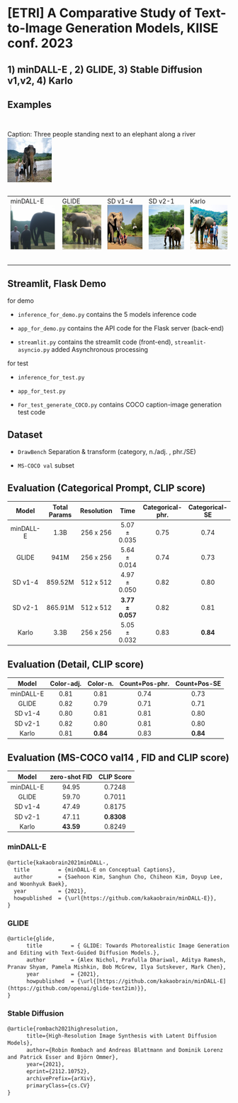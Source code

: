 # [ETRI] A Comparative Study of Text-to-Image Generation Models, KIISE conf. 2023 

## 1) minDALL-E , 2) GLIDE, 3) Stable Diffusion v1,v2, 4) Karlo

## Examples
<table>
  <table>
  <tr>
    <table> <tr>  Caption: Three people standing next to an elephant along a river </tr> <tr> <img src="image/MScoco_1.png" width="100" height="100"> </tr> </table>
  </tr>
  </table>
  <table>
  <tr>
    <td width="150">
        <table> <tr> minDALL-E </tr> <tr> <img src="image/minDALL-E_1.png" width="100" height="100"> </tr> </table>
    </td>
    <td width="150"> 
        <table> <tr> GLIDE </tr> <tr> <img src="image/GLIDE_1.png" width="100" height="100"> </tr> </table>
    </td>
    <td width="150">
       <table> <tr> SD v1-4 </tr> <tr> <img src="image/SDv1-4_1.png" width="100" height="100"> </tr> </table>
    </td>
    <td width="150"> 
        <table> <tr> SD v2-1 </tr> <tr> <img src="image/SDv2-1_1.png" width="100" height="100"> </tr> </table>
    </td>
    <td width="150">
      <table> <tr> Karlo </tr> <tr> <img src="image/karlo_1.png" width="100" height="100"> </tr> </table>
    </td>
  </tr>
  </table>
</table>

## Streamlit, Flask Demo
for demo

* `inference_for_demo.py` contains the 5 models inference code

* `app_for_demo.py` contains the API code for the Flask server (back-end)

* `streamlit.py` contains the streamlit code (front-end), `streamlit-asyncio.py` added Asynchronous processing

for test

* `inference_for_test.py`

* `app_for_test.py`

* `For_test_generate_COCO.py` contains COCO caption-image generation test code

## Dataset
*  `DrawBench` Separation & transform (category, n./adj. , phr./SE)

*  `MS-COCO val` subset 


## Evaluation (Categorical Prompt, CLIP score)
| Model      | Total Params | Resolution   |      Time       |  Categorical-phr. | Categorical-SE |
|:----------:|:------------:|:------------:|:---------------:|:-----------------:|:--------------:|
| minDALL-E  |     1.3B     |  256 x 256   |   5.07 ± 0.035  |        0.75       |      0.74      |
| GLIDE      |     941M     |  256 x 256   |   5.64 ± 0.014  |        0.74       |      0.73      | 
| SD v1-4    |    859.52M   |  512 x 512   |   4.97 ± 0.050  |        0.82       |      0.80      | 
| SD v2-1    |    865.91M   |  512 x 512   |**3.77 ± 0.057** |        0.82       |      0.81      |
| Karlo      |     3.3B     |  256 x 256   |   5.05 ± 0.032  |        0.83       |    **0.84**    |


## Evaluation (Detail, CLIP score)
| Model      |  Color-adj.  | Color-n. |  Count+Pos-phr. | Count+Pos-SE |
|:----------:|:------------:|:--------:|:---------------:|:------------:|
| minDALL-E  |     0.81     |   0.81   |      0.74       |     0.73     |
| GLIDE      |     0.82     |   0.79   |      0.71       |     0.71     |
| SD v1-4    |     0.80     |   0.81   |      0.81       |     0.80     |
| SD v2-1    |     0.82     |   0.80   |      0.81       |     0.80     |
| Karlo      |     0.81     | **0.84** |      0.83       |   **0.84**   |



## Evaluation (MS-COCO val14 , FID and CLIP score)
| Model      | zero-shot FID | CLIP Score  | 
|:----------:|:------------:|:------------:|
| minDALL-E  |     94.95    |    0.7248    |
| GLIDE      |     59.70    |    0.7011    |
| SD v1-4    |     47.49    |    0.8175    |
| SD v2-1    |     47.11    |  **0.8308**  |
| Karlo      |   **43.59**  |    0.8249    |





### minDALL-E
<div class="snippet-clipboard-content notranslate position-relative overflow-auto" data-snippet-clipboard-copy-content="@article{kakaobrain2021minDALL-E,
 title         = {minDALL-E on Conceptual Captions},
  author        = {Saehoon Kim, Sanghun Cho, Chiheon Kim, Doyup Lee, and Woonhyuk Baek},
  year          = {2021},
  howpublished  = {\url{https://github.com/kakaobrain/minDALL-E}},
}"><pre class="notranslate"><code>@article{kakaobrain2021minDALL-,
  title         = {minDALL-E on Conceptual Captions},
  author        = {Saehoon Kim, Sanghun Cho, Chiheon Kim, Doyup Lee, and Woonhyuk Baek},
  year          = {2021},
  howpublished  = {\url{https://github.com/kakaobrain/minDALL-E}},
}
</code></pre></div>

### GLIDE
<div class="snippet-clipboard-content notranslate position-relative overflow-auto" data-snippet-clipboard-copy-content="@article{glide,
      title         = { GLIDE: Towards Photorealistic Image Generation and Editing with Text-Guided Diffusion Models.},
      author        = {Alex Nichol, Prafulla Dhariwal, Aditya Ramesh, Pranav Shyam, Pamela Mishkin, Bob McGrew, Ilya Sutskever, Mark Chen},
      year          = {2021},
      howpublished  = {\url{[https://github.com/kakaobrain/minDALL-E](https://github.com/openai/glide-text2im)}},
}
}"><pre class="notranslate"><code>@article{glide,
      title         = { GLIDE: Towards Photorealistic Image Generation and Editing with Text-Guided Diffusion Models.},
      author        = {Alex Nichol, Prafulla Dhariwal, Aditya Ramesh, Pranav Shyam, Pamela Mishkin, Bob McGrew, Ilya Sutskever, Mark Chen},
      year          = {2021},
      howpublished  = {\url{[https://github.com/kakaobrain/minDALL-E](https://github.com/openai/glide-text2im)}},
}
</code></pre></div>

### Stable Diffusion
<div class="snippet-clipboard-content notranslate position-relative overflow-auto" data-snippet-clipboard-copy-content="@article{rombach2021highresolution,
      title={High-Resolution Image Synthesis with Latent Diffusion Models}, 
      author={Robin Rombach and Andreas Blattmann and Dominik Lorenz and Patrick Esser and Björn Ommer},
      year={2021},
      eprint={2112.10752},
      archivePrefix={arXiv},
      primaryClass={cs.CV}
}"><pre class="notranslate"><code>@article{rombach2021highresolution,
      title={High-Resolution Image Synthesis with Latent Diffusion Models}, 
      author={Robin Rombach and Andreas Blattmann and Dominik Lorenz and Patrick Esser and Björn Ommer},
      year={2021},
      eprint={2112.10752},
      archivePrefix={arXiv},
      primaryClass={cs.CV}
}
</code></pre></div>
